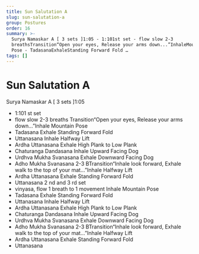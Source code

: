 ```yaml
---
title: Sun Salutation A
slug: sun-salutation-a
group: Postures
order: 16
summary: >-
  Surya Namaskar A [ 3 sets ]1:05 - 1:101st set - flow slow 2-3
  breathsTransition“Open your eyes, Release your arms down...”InhaleMountain
  Pose - TadasanaExhaleStanding Forward Fold …
tags: []
---
```

# Sun Salutation A

Surya Namaskar A [ 3 sets ]1:05
- 1:101 st set
- flow slow 2-3 breaths Transition“Open your eyes, Release your arms down...”Inhale Mountain Pose
- Tadasana Exhale Standing Forward Fold
- Uttanasana Inhale Halfway Lift
- Ardha Uttanasana Exhale High Plank to Low Plank
- Chaturanga Dandasana Inhale Upward Facing Dog
- Urdhva Mukha Svanasana Exhale Downward Facing Dog
- Adho Mukha Svanasana 2-3 BTransition“Inhale look forward, Exhale walk to the top of your mat...”Inhale Halfway Lift
- Ardha Uttanasana Exhale Standing Forward Fold
- Uttanasana 2 nd and 3 rd set
- vinyasa, flow 1 breath to 1 movement Inhale Mountain Pose
- Tadasana Exhale Standing Forward Fold
- Uttanasana Inhale Halfway Lift
- Ardha Uttanasana Exhale High Plank to Low Plank
- Chaturanga Dandasana Inhale Upward Facing Dog
- Urdhva Mukha Svanasana Exhale Downward Facing Dog
- Adho Mukha Svanasana 2-3 BTransition“Inhale look forward, Exhale walk to the top of your mat...”Inhale Halfway Lift
- Ardha Uttanasana Exhale Standing Forward Fold
- Uttanasana
